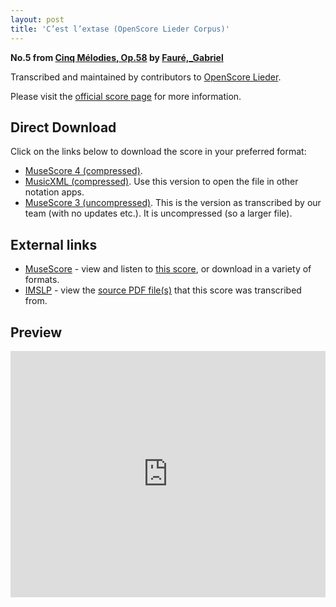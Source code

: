 ```yaml
---
layout: post
title: 'C’est l’extase (OpenScore Lieder Corpus)'
---
```


__No.5 from [Cinq Mélodies, Op.58](https://fourscoreandmore.org/openscore/lieder/Faur%C3%A9,_Gabriel/Cinq_M%C3%A9lodies,_Op.58/) by [Fauré,_Gabriel](https://fourscoreandmore.org/openscore/lieder/Faur%C3%A9,_Gabriel)__

Transcribed and maintained by contributors to [OpenScore Lieder].

Please visit the [official score page] for more information.

[official score page]: https://musescore.com/openscore-lieder-corpus/scores/5605080
[OpenScore Lieder]: https://musescore.com/openscore-lieder-corpus

## Direct Download

Click on the links below to download the score in your preferred format:
- [MuseScore 4 (compressed)](https://fourscoreandmore.org/openscore/lieder/Faur%C3%A9,_Gabriel/Cinq_M%C3%A9lodies,_Op.58/5_C%E2%80%99est_l%E2%80%99extase.mscz).
- [MusicXML (compressed)](https://fourscoreandmore.org/openscore/lieder/Faur%C3%A9,_Gabriel/Cinq_M%C3%A9lodies,_Op.58/5_C%E2%80%99est_l%E2%80%99extase.mxl). Use this version to open the file in other notation apps.
- [MuseScore 3 (uncompressed)](https://raw.githubusercontent.com/OpenScore/Lieder/refs/heads/main/scores/Faur%C3%A9,_Gabriel/Cinq_M%C3%A9lodies,_Op.58/5_C%E2%80%99est_l%E2%80%99extase/lc5605080.mscx). This is the version as transcribed by our team (with no updates etc.). It is uncompressed (so a larger file).

## External links

- [MuseScore] - view and listen to [this score][MuseScore], or download in a variety of formats.
- [IMSLP] - view the [source PDF file(s)][IMSLP] that this score was transcribed from.

[MuseScore]: https://musescore.com/score/5605080
[IMSLP]: https://imslp.org/wiki/Special:ReverseLookup/24127

## Preview

<iframe width="100%" height="394" src="https://musescore.com/openscore-lieder-corpus/scores/5605080/embed" frameborder="0" allowfullscreen allow="autoplay; fullscreen"></iframe>
